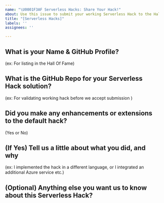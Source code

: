 ```yaml
---
name: "\U0001F3AF Serverless Hacks: Share Your Hack!"
about: Use this issue to submit your working Serverless Hack to the Hall Of Fame
title: "[Serverless Hacks]"
labels: ''
assignees: ''

---
```


## What is your Name & GitHub Profile?
(ex: For listing in the Hall Of Fame)

## What is the GitHub Repo for your Serverless Hack solution?
(ex: For validating working hack before we accept submission )

## Did you make any enhancements or extensions to the default hack?
(Yes or No)

## (If Yes) Tell us a little about what you did, and why
(ex: I implemented the hack in a different language, or I integrated an additional Azure service etc.)

## (Optional) Anything else you want us to know about this Serverless Hack?
